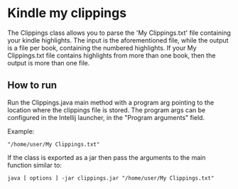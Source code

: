 # Kindle my clippings

The Clippings class allows you to parse the 'My Clippings.txt' file containing your kindle highlights.
The input is the aforementioned file, while the output is a file per book, containing the numbered highlights.
If your My Clippings.txt file contains highlights from more than one book, then the output is more than one file.

## How to run
Run the Clippings.java main method with a program arg pointing to the location where the clippings file is stored.
The program args can be configured in the Intellij launcher, in the "Program arguments" field.

Example:
```
"/home/user/My Clippings.txt"
```
 
If the class is exported as a jar then pass the arguments to the main function similar to:

```
java [ options ] -jar clippings.jar "/home/user/My Clippings.txt"
```